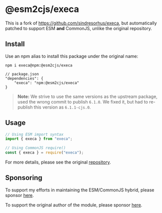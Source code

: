# @esm2cjs/execa

This is a fork of https://github.com/sindresorhus/execa, but automatically patched to support ESM **and** CommonJS, unlike the original repository.

## Install

Use an npm alias to install this package under the original name:

```
npm i execa@npm:@esm2cjs/execa
```

```jsonc
// package.json
"dependencies": {
    "execa": "npm:@esm2cjs/execa"
}
```

> **Note:**
> We strive to use the same versions as the upstream package, used the wrong commit to publish `6.1.0`.
> We fixed it, but had to re-publish this version as `6.1.1-cjs.0`.

## Usage

```js
// Using ESM import syntax
import { execa } from "execa";

// Using CommonJS require()
const { execa } = require("execa");
```

For more details, please see the original [repository](https://github.com/sindresorhus/execa).

## Sponsoring

To support my efforts in maintaining the ESM/CommonJS hybrid, please sponsor [here](https://github.com/sponsors/AlCalzone).

To support the original author of the module, please sponsor [here](https://github.com/sindresorhus/execa).

